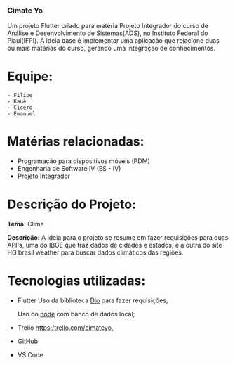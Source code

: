 ### Cimate Yo

Um projeto Flutter criado para matéria Projeto Integrador do curso de Análise e Desenvolvimento de Sistemas(ADS), no Instituto Federal do Piauí(IFPI).
A ideia base é implementar uma aplicação que relacione duas ou mais matérias do curso, gerando uma integração de conhecimentos.

# Equipe:

    - Filipe 
    - Kauê
    - Cícero
    - Emanuel


# Matérias relacionadas: 

- Programação para dispositivos móveis (PDM)
- Engenharia de Software IV (ES - IV)
- Projeto Integrador

# Descrição do Projeto:

**Tema:** Clima

**Descrição:** A ideia para o projeto se resume em fazer requisições para duas API's, uma do IBGE que traz dados de cidades e estados, e a outra do site HG brasil weather para buscar dados climáticos das regiões.

# Tecnologias utilizadas:

 - Flutter
    Uso da biblioteca [Dio](https://pub.dev/packages/dio) para fazer requisições;
    
    Uso do [node](https://nodejs.org/en/) com banco de dados local;
 
 - Trello
    [https:/trello.com/cimateyo.](https://trello.com/b/97IQNLSL/cimateyo)
    
 - GitHub
 - VS Code

